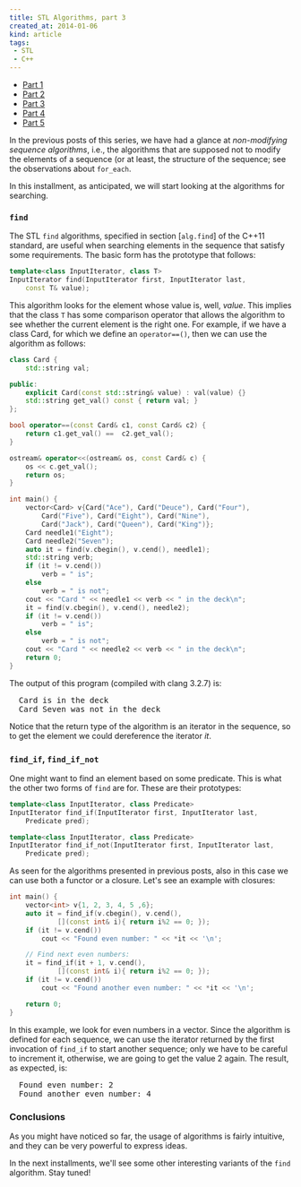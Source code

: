 ```yaml
---
title: STL Algorithms, part 3
created_at: 2014-01-06
kind: article
tags:
 - STL
 - C++
---
```


- [Part 1](/blog/stl-algorithms-part-01/)
- [Part 2](/blog/stl-algorithms-part-02/)
- [Part 3](/blog/stl-algorithms-part-03/)
- [Part 4](/blog/stl-algorithms-part-04/)
- [Part 5](/blog/stl-algorithms-part-05/)

In the previous posts of this series, we have had a glance at *non-modifying sequence algorithms*, i.e., the algorithms that are supposed not to modify the elements of a sequence (or at least, the structure of the sequence; see the observations about `for_each`.

In this installment, as anticipated, we will start looking at the algorithms for searching.

### `find`
The STL `find` algorithms, specified in section [`alg.find`] of the C++11 standard, are useful when searching elements in the sequence that satisfy some requirements. The basic form has the prototype that follows:

~~~cpp
template<class InputIterator, class T>
InputIterator find(InputIterator first, InputIterator last,
    const T& value);
~~~

This algorithm looks for the element whose value is, well, *value*. This implies that the class `T` has some comparison operator that allows the algorithm to see whether the current element is the right one. For example, if we have a class Card, for which we define an `operator==()`, then we can use the algorithm as follows:

~~~cpp
class Card {
    std::string val;

public:
    explicit Card(const std::string& value) : val(value) {}
    std::string get_val() const { return val; }
};

bool operator==(const Card& c1, const Card& c2) {
    return c1.get_val() ==  c2.get_val();
}

ostream& operator<<(ostream& os, const Card& c) {
    os << c.get_val();
    return os;
}

int main() {
    vector<Card> v{Card("Ace"), Card("Deuce"), Card("Four"),
        Card("Five"), Card("Eight"), Card("Nine"),
        Card("Jack"), Card("Queen"), Card("King")};
    Card needle1("Eight");
    Card needle2("Seven");
    auto it = find(v.cbegin(), v.cend(), needle1);
    std::string verb;
    if (it != v.cend())
        verb = " is";
    else
        verb = " is not";
    cout << "Card " << needle1 << verb << " in the deck\n";
    it = find(v.cbegin(), v.cend(), needle2);
    if (it != v.cend())
        verb = " is";
    else
        verb = " is not";
    cout << "Card " << needle2 << verb << " in the deck\n";
    return 0;
}
~~~

The output of this program (compiled with clang 3.2.7) is:

<pre>
  Card is in the deck
  Card Seven was not in the deck
</pre>


Notice that the return type of the algorithm is an iterator in the sequence, so to get the element we could dereference the iterator *it*.

### `find_if`, `find_if_not`
One might want to find an element based on some predicate.  This is what the other two forms of `find` are for. These are their prototypes:

~~~cpp
template<class InputIterator, class Predicate>
InputIterator find_if(InputIterator first, InputIterator last,
    Predicate pred);

template<class InputIterator, class Predicate>
InputIterator find_if_not(InputIterator first, InputIterator last,
    Predicate pred);
~~~

As seen for the algorithms presented in previous posts, also in this case we can use both a functor or a closure. Let's see an example with closures:

~~~cpp
int main() {
    vector<int> v{1, 2, 3, 4, 5 ,6};
    auto it = find_if(v.cbegin(), v.cend(),
            [](const int& i){ return i%2 == 0; });
    if (it != v.cend())
        cout << "Found even number: " << *it << '\n';

    // Find next even numbers:
    it = find_if(it + 1, v.cend(),
            [](const int& i){ return i%2 == 0; });
    if (it != v.cend())
        cout << "Found another even number: " << *it << '\n';

    return 0;
}
~~~

In this example, we look for even numbers in a vector. Since the algorithm is defined for each sequence, we can use the iterator returned by the first invocation of `find_if` to start another sequence; only we have to be careful to increment it, otherwise, we are going to get the value 2 again. The result, as expected, is:

<pre>
  Found even number: 2
  Found another even number: 4
</pre>

### Conclusions
As you might have noticed so far, the usage of algorithms is fairly intuitive, and they can be very powerful to express ideas.

In the next installments, we'll see some other interesting variants of the `find` algorithm. Stay tuned!
